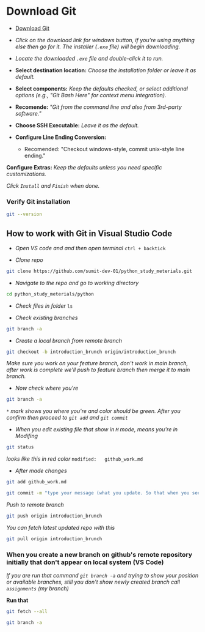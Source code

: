# Download Git
- [Download Git](https://git-scm.com/)

- *Click on the download link for windows button, if you're using anything else then go for it. The installer (`.exe` file) will begin downloading.*

- *Locate the downloaded `.exe` file and double-click it to run.*

- **Select destination location:** *Choose the installation folder or leave it as default.*

- **Select components:** *Keep the defaults checked, or select additional options (e.g., "Git Bash Here" for context menu integration).*

- **Recomende:** *"Git from the command line and also from 3rd-party software."*

- **Choose SSH Executable:** *Leave it as the default.*

- **Configure Line Ending Conversion:**
    - Recomended: "Checkout windows-style, commit unix-style line ending."

**Configure Extras:** *Keep the defaults unless you need specific customizations.*

*Click `Install` and `Finish` when done.*

### Verify Git installation
```bash
git --version
```

## How to work with Git in Visual Studio Code

- *Open VS code and and then open terminal*
`ctrl + backtick` 

- *Clone repo*
```bash
git clone https://github.com/sumit-dev-01/python_study_meterials.git
```

- *Navigate to the repo and go to working directory*
```bash
cd python_study_meterials/python
```

- *Check files in folder*
`ls`

- *Check existing branches*
```bash
git branch -a
```

- *Create a local branch from remote branch*
```bash
git checkout -b introduction_brunch origin/introduction_brunch
```
*Make sure you work on your feature branch, don't work in main branch, after work is complete we'll push to feature branch then merge it to main branch.*

- *Now check where you're*
```bash
git branch -a
```
*`*` mark shows you where you're and color should be green.*
*After you confirm then proceed to `git add` and `git commit`*

- *When you edit existing file that show in `M` mode, means you're in Modifing*
```bash
git status
```
*looks like this in red color*
`modified:   github_work.md`

- *After made changes*
```bash
git add github_work.md
```
```bash
git commit -m "type your message (what you update. So that when you see next time...ooh..i update this, okay...)"
```

*Push to remote branch*
```bash
git push origin introduction_brunch
```

*You can fetch latest updated repo with this*
```bash
git pull origin introduction_brunch
```

### When you create a new branch on github's remote repository initially that don't appear on local system (VS Code)

*If you are run that command `git branch -a` and trying to show your position or available branches, still you don't show newly created branch  call `assignments` (my branch)*

**Run that**

```bash
git fetch --all
```
```bash
git branch -a
```
